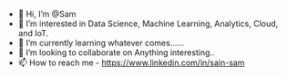 - 👋 Hi, I’m @Sam
- 👀 I’m interested in Data Science, Machine Learning, Analytics, Cloud, and IoT.
- 🌱 I’m currently learning whatever comes......
- 💞️ I’m looking to collaborate on Anything interesting..
- 📫 How to reach me - https://www.linkedin.com/in/sain-sam

<!---
Saddy96/Saddy96 is a ✨ special ✨ repository because its `README.md` (this file) appears on your GitHub profile.
You can click the Preview link to take a look at your changes.
--->
